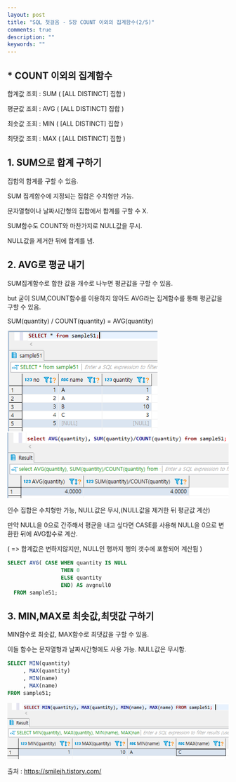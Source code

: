 ```yaml
---
layout: post
title: "SQL 첫걸음 - 5장 COUNT 이외의 집계함수(2/5)" 
comments: true
description: ""
keywords: ""
---
```


## * COUNT 이외의 집계함수 

합계값 조회 : SUM ( [ALL  DISTINCT] 집합 ) 

평균값 조회 : AVG ( [ALL  DISTINCT] 집합 )

최솟값 조회 : MIN ( [ALL  DISTINCT] 집합 )

최댓값 조회 : MAX ( [ALL  DISTINCT] 집합 )


## 1. SUM으로 합계 구하기

집합의 합계를 구할 수 있음. 

SUM 집계함수에 지정되는 집합은 수치형만 가능. 

문자열형이나 날짜시간형의 집합에서 합계를 구할 수 X.

SUM함수도 COUNT와 마찬가지로 NULL값을 무시. 

NULL값을 제거한 뒤에 합계를 냄.


## 2. AVG로 평균 내기
SUM집계함수로 합한 값을 개수로 나누면 평균값을 구할 수 있음. 

but 굳이 SUM,COUNT함수를 이용하지 않아도 AVG라는 집계함수를 통해 평균값을 구할 수 있음.

SUM(quantity) / COUNT(quantity) = AVG(quantity)  

![995EE9445B8897CF29](/images/sql_first_step/995EE9445B8897CF29.png)
![99B12D4C5B8897E02D](/images/sql_first_step/99B12D4C5B8897E02D.png)

인수 집합은 수치형만 가능, NULL값은 무시,(NULL값을 제거한 뒤 평균값 계산)

만약 NULL을 0으로 간주해서 평균을 내고 싶다면 CASE를 사용해 NULL을 0으로 변환한 뒤에 AVG함수로 계산.

( => 합계값은 변하지않지만, NULL인 행까지 행의 갯수에 포함되어 계산됨 )  

```sql
SELECT AVG( CASE WHEN quantity IS NULL 
                 THEN 0 
                 ELSE quantity 
                 END) AS avgnull0 
  FROM sample51;
```

## 3. MIN,MAX로 최솟값,최댓값 구하기

MIN함수로 최솟값, MAX함수로 최댓값을 구할 수 있음.

이들 함수는 문자열형과 날짜시간형에도 사용 가능. NULL값은 무시함.

```sql
SELECT MIN(quantity)
     , MAX(quantity)
     , MIN(name)
     , MAX(name) 
FROM sample51;  
```

![996FD34B5B88986F34](/images/sql_first_step/996FD34B5B88986F34.png)


출처 : https://smilejh.tistory.com/